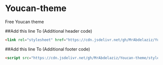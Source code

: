 # Youcan-theme
Free Youcan theme

##Add this line To (Additional header code)
```html
<link rel="stylesheet" href="https://cdn.jsdelivr.net/gh/MrAbdelaziz/Youcan-theme/style/header-style.css">
```

##Add this line To (Additional footer code)
```html
<script src="https://cdn.jsdelivr.net/gh/MrAbdelaziz/Youcan-theme/style/footer.js"></script>
```

